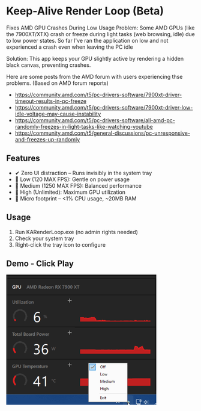 # Keep-Alive Render Loop (Beta)

Fixes AMD GPU Crashes During Low Usage
Problem: Some AMD GPUs (like the 7900XT/XTX) crash or freeze during light tasks (web browsing, idle) due to low power states.
So far I've ran the application on low and not experienced a crash even when leaving the PC idle

Solution: This app keeps your GPU slightly active by rendering a hidden black canvas, preventing crashes.

Here are some posts from the AMD forum with users experiencing thse problems. (Based on AMD forum reports)
- https://community.amd.com/t5/pc-drivers-software/7900xt-driver-timeout-results-in-pc-freeze
- https://community.amd.com/t5/pc-drivers-software/7900xt-driver-low-idle-voltage-may-cause-instability
- https://community.amd.com/t5/pc-drivers-software/all-amd-pc-randomly-freezes-in-light-tasks-like-watching-youtube
- https://community.amd.com/t5/general-discussions/pc-unresponsive-and-freezes-up-randomly

## Features

- ✔ Zero UI distraction – Runs invisibly in the system tray
- 🐢 Low (120 MAX FPS): Gentle on power usage
- 🚗 Medium (1250 MAX FPS): Balanced performance
- 🚀 High (Unlimited): Maximum GPU utilization
- 👣 Micro footprint – <1% CPU usage, ~20MB RAM

## Usage

1. Run KARenderLoop.exe (no admin rights needed)
2. Check your system tray
3. Right-click the tray icon to configure

## Demo - Click Play

![KeepAliveRenderLoop](karl.gif)
